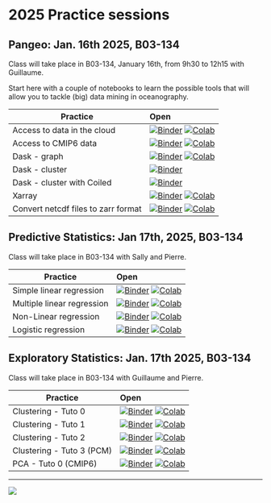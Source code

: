 # 2025 Practice sessions

## Pangeo: Jan. 16th 2025, B03-134

Class will take place in B03-134, January 16th, from 9h30 to 12h15 with Guillaume.

Start here with a couple of notebooks to learn the possible tools that will allow you to tackle (big) data mining in oceanography.

| Practice                            | Open                                                                                                                                                                                                                                                                                                                                                                                                                                                                                                                                                                                                               |
|-------------------------------------|:-------------------------------------------------------------------------------------------------------------------------------------------------------------------------------------------------------------------------------------------------------------------------------------------------------------------------------------------------------------------------------------------------------------------------------------------------------------------------------------------------------------------------------------------------------------------------------------------------------------------|
| Access to data in the cloud         | [![Binder](https://img.shields.io/static/v1.svg?logo=Jupyter&label=launch&message=MyBinder&color=blue)](https://staging.mybinder.org/v2/gh/obidam/ds2-2025/main?urlpath=git-pull%3Frepo%3Dhttps%253A%252F%252Fgithub.com%252Fobidam%252Fds2-2025%26urlpath%3Dlab%252Ftree%252Fds2-2025%252Fpractice%252Fenvironment%252FAccess_to_data_in_the_cloud.ipynb) [![Colab](https://img.shields.io/static/v1?label=Google&message=Open+with+Colab&color=blue&style=plastic&logo=google-colab)](https://colab.research.google.com/github/obidam/ds2-2025/blob/main/practice/environment/Access_to_data_in_the_cloud.ipynb) |
| Access to CMIP6 data                | [![Binder](https://img.shields.io/static/v1.svg?logo=Jupyter&label=launch&message=MyBinder&color=blue)](https://staging.mybinder.org/v2/gh/obidam/ds2-2025/main?urlpath=git-pull%3Frepo%3Dhttps%253A%252F%252Fgithub.com%252Fobidam%252Fds2-2025%26urlpath%3Dlab%252Ftree%252Fds2-2025%252Fpractice%252Fenvironment%252FAccess-CMIP6-data.ipynb) [![Colab](https://img.shields.io/static/v1?label=Google&message=Open+with+Colab&color=blue&style=plastic&logo=google-colab)](https://colab.research.google.com/github/obidam/ds2-2025/blob/main/practice/environment/Access-CMIP6-data.ipynb)                     |
| Dask - graph                        | [![Binder](https://img.shields.io/static/v1.svg?logo=Jupyter&label=launch&message=MyBinder&color=blue)](https://staging.mybinder.org/v2/gh/obidam/ds2-2025/main?urlpath=git-pull%3Frepo%3Dhttps%253A%252F%252Fgithub.com%252Fobidam%252Fds2-2025%26urlpath%3Dlab%252Ftree%252Fds2-2025%252Fpractice%252Fenvironment%252FDask_Graph.ipynb) [![Colab](https://img.shields.io/static/v1?label=Google&message=Open+with+Colab&color=blue&style=plastic&logo=google-colab)](https://colab.research.google.com/github/obidam/ds2-2025/blob/main/practice/environment/Dask_Graph.ipynb)                                   |
| Dask - cluster                      | [![Binder](https://img.shields.io/static/v1.svg?logo=Jupyter&label=launch&message=MyBinder&color=blue)](https://staging.mybinder.org/v2/gh/obidam/ds2-2025/main?urlpath=git-pull%3Frepo%3Dhttps%253A%252F%252Fgithub.com%252Fobidam%252Fds2-2025%26urlpath%3Dlab%252Ftree%252Fds2-2025%252Fpractice%252Fenvironment%252FLaunch_Dask_Cluster.ipynb)                                                                                                                                                                                                                                                                 |
| Dask - cluster with Coiled          | [![Binder](https://img.shields.io/static/v1.svg?logo=Jupyter&label=launch&message=MyBinder&color=blue)](https://staging.mybinder.org/v2/gh/obidam/ds2-2025/main?urlpath=git-pull%3Frepo%3Dhttps%253A%252F%252Fgithub.com%252Fobidam%252Fds2-2025%26urlpath%3Dlab%252Ftree%252Fds2-2025%252Fpractice%252Fenvironment%252Fcoiled%252Fusing-coiled.ipynb)                                                                                                                                                                                                                                                             |
| Xarray                              | [![Binder](https://img.shields.io/static/v1.svg?logo=Jupyter&label=launch&message=MyBinder&color=blue)](https://staging.mybinder.org/v2/gh/obidam/ds2-2025/main?urlpath=git-pull%3Frepo%3Dhttps%253A%252F%252Fgithub.com%252Fobidam%252Fds2-2025%26urlpath%3Dlab%252Ftree%252Fds2-2025%252Fpractice%252Fenvironment%252FXarray_Getting_started.ipynb) [![Colab](https://img.shields.io/static/v1?label=Google&message=Open+with+Colab&color=blue&style=plastic&logo=google-colab)](https://colab.research.google.com/github/obidam/ds2-2025/blob/main/practice/environment/Xarray_Getting_started.ipynb)           |
| Convert netcdf files to zarr format | [![Binder](https://img.shields.io/static/v1.svg?logo=Jupyter&label=launch&message=MyBinder&color=blue)](https://staging.mybinder.org/v2/gh/obidam/ds2-2025/main?urlpath=git-pull%3Frepo%3Dhttps%253A%252F%252Fgithub.com%252Fobidam%252Fds2-2025%26urlpath%3Dlab%252Ftree%252Fds2-2025%252Fpractice%252Fenvironment%252FConvert_netcdf_to_zarr.ipynb) [![Colab](https://img.shields.io/static/v1?label=Google&message=Open+with+Colab&color=blue&style=plastic&logo=google-colab)](https://colab.research.google.com/github/obidam/ds2-2025/blob/main/practice/environment/Convert_netcdf_to_zarr.ipynb)           |

## Predictive Statistics: Jan 17th, 2025, B03-134

Class will take place in B03-134 with Sally and Pierre.

| Practice | Open |
|------------|:--------------|
| Simple linear regression | [![Binder](https://img.shields.io/static/v1.svg?logo=Jupyter&label=launch&message=MyBinder&color=blue)](https://staging.mybinder.org/v2/gh/obidam/ds2-2025/main?urlpath=git-pull%3Frepo%3Dhttps%253A%252F%252Fgithub.com%252Fobidam%252Fds2-2025%26urlpath%3Dlab%252Ftree%252Fds2-2025%252Fpractice%252Fpredictive_statistics%252F1_Simple_linear_regression.ipynb) [![Colab](https://img.shields.io/static/v1?label=Google&message=Open+with+Colab&color=blue&style=plastic&logo=google-colab)](https://colab.research.google.com/github/obidam/ds2-2025/blob/main/practice/predictive_statistics/1_Simple_linear_regression.ipynb) |
| Multiple linear regression | [![Binder](https://img.shields.io/static/v1.svg?logo=Jupyter&label=launch&message=MyBinder&color=blue)](https://staging.mybinder.org/v2/gh/obidam/ds2-2025/main?urlpath=git-pull%3Frepo%3Dhttps%253A%252F%252Fgithub.com%252Fobidam%252Fds2-2025%26urlpath%3Dlab%252Ftree%252Fds2-2025%252Fpractice%252Fpredictive_statistics%252F2_Multiple_linear_regression.ipynb) [![Colab](https://img.shields.io/static/v1?label=Google&message=Open+with+Colab&color=blue&style=plastic&logo=google-colab)](https://colab.research.google.com/github/obidam/ds2-2025/blob/main/practice/predictive_statistics/2_Multiple_linear_regression.ipynb) |
| Non-Linear regression | [![Binder](https://img.shields.io/static/v1.svg?logo=Jupyter&label=launch&message=MyBinder&color=blue)](https://staging.mybinder.org/v2/gh/obidam/ds2-2025/main?urlpath=git-pull%3Frepo%3Dhttps%253A%252F%252Fgithub.com%252Fobidam%252Fds2-2025%26urlpath%3Dlab%252Ftree%252Fds2-2025%252Fpractice%252Fpredictive_statistics%252F3_Nonlinear_regression_with_Support_Vector_Machines.ipynb) [![Colab](https://img.shields.io/static/v1?label=Google&message=Open+with+Colab&color=blue&style=plastic&logo=google-colab)](https://colab.research.google.com/github/obidam/ds2-2025/blob/main/practice/predictive_statistics/3_Nonlinear_regression_with_Support_Vector_Machines.ipynb) |
| Logistic regression | [![Binder](https://mybinder.org/badge_logo.svg)](https://staging.mybinder.org/v2/gh/obidam/ds2-2025/HEAD?labpath=blob%2Fmain%2Fpractice%2Fpredictive_statistics%2F4_Logistic_regression.ipynb) [![Colab](https://img.shields.io/static/v1?label=Google&message=Open+with+Colab&color=blue&style=plastic&logo=google-colab)](https://colab.research.google.com/github/obidam/ds2-2025/blob/main/practice/predictive_statistics/4_Logistic_regression.ipynb) |

## Exploratory Statistics: Jan. 17th 2025, B03-134

Class will take place in B03-134 with Guillaume and Pierre.

| Practice | Open |
|------------|:--------------|
| Clustering - Tuto 0 | [![Binder](https://img.shields.io/static/v1.svg?logo=Jupyter&label=launch&message=MyBinder&color=blue)](https://staging.mybinder.org/v2/gh/obidam/ds2-2025/main?urlpath=git-pull%3Frepo%3Dhttps%253A%252F%252Fgithub.com%252Fobidam%252Fds2-2025%26urlpath%3Dlab%252Ftree%252Fds2-2025%252Fpractice%252Fexploratory_statistics%252FClustering-Tuto-0.ipynb) [![Colab](https://img.shields.io/static/v1?label=Google&message=Open+with+Colab&color=blue&style=plastic&logo=google-colab)](https://colab.research.google.com/github/obidam/ds2-2025/blob/main/practice/exploratory_statistics/Clustering-Tuto-0.ipynb) |
| Clustering - Tuto 1 | [![Binder](https://img.shields.io/static/v1.svg?logo=Jupyter&label=launch&message=MyBinder&color=blue)](https://staging.mybinder.org/v2/gh/obidam/ds2-2025/main?urlpath=git-pull%3Frepo%3Dhttps%253A%252F%252Fgithub.com%252Fobidam%252Fds2-2025%26urlpath%3Dlab%252Ftree%252Fds2-2025%252Fpractice%252Fexploratory_statistics%252FClustering-Tuto-1.ipynb) [![Colab](https://img.shields.io/static/v1?label=Google&message=Open+with+Colab&color=blue&style=plastic&logo=google-colab)](https://colab.research.google.com/github/obidam/ds2-2025/blob/main/practice/exploratory_statistics/Clustering-Tuto-1.ipynb) |
| Clustering - Tuto 2 | [![Binder](https://img.shields.io/static/v1.svg?logo=Jupyter&label=launch&message=MyBinder&color=blue)](https://staging.mybinder.org/v2/gh/obidam/ds2-2025/main?urlpath=git-pull%3Frepo%3Dhttps%253A%252F%252Fgithub.com%252Fobidam%252Fds2-2025%26urlpath%3Dlab%252Ftree%252Fds2-2025%252Fpractice%252Fexploratory_statistics%252FClustering-Tuto-2.ipynb) [![Colab](https://img.shields.io/static/v1?label=Google&message=Open+with+Colab&color=blue&style=plastic&logo=google-colab)](https://colab.research.google.com/github/obidam/ds2-2025/blob/main/practice/exploratory_statistics/Clustering-Tuto-2.ipynb) |
| Clustering - Tuto 3 (PCM) | [![Binder](https://img.shields.io/static/v1.svg?logo=Jupyter&label=launch&message=MyBinder&color=blue)](https://staging.mybinder.org/v2/gh/obidam/ds2-2025/main?urlpath=git-pull%3Frepo%3Dhttps%253A%252F%252Fgithub.com%252Fobidam%252Fds2-2025%26urlpath%3Dlab%252Ftree%252Fds2-2025%252Fpractice%252Fexploratory_statistics%252FClustering-Tuto-3-PCM.ipynb) [![Colab](https://img.shields.io/static/v1?label=Google&message=Open+with+Colab&color=blue&style=plastic&logo=google-colab)](https://colab.research.google.com/github/obidam/ds2-2025/blob/main/practice/exploratory_statistics/Clustering-Tuto-3-PCM.ipynb) |
| PCA - Tuto 0 (CMIP6) | [![Binder](https://img.shields.io/static/v1.svg?logo=Jupyter&label=launch&message=MyBinder&color=blue)](https://staging.mybinder.org/v2/gh/obidam/ds2-2025/main?urlpath=git-pull%3Frepo%3Dhttps%253A%252F%252Fgithub.com%252Fobidam%252Fds2-2025%26urlpath%3Dlab%252Ftree%252Fds2-2025%252Fpractice%252Fexploratory_statistics%252FPCA-Tuto-0.ipynb) [![Colab](https://img.shields.io/static/v1?label=Google&message=Open+with+Colab&color=blue&style=plastic&logo=google-colab)](https://colab.research.google.com/github/obidam/ds2-2025/blob/main/practice/exploratory_statistics/PCA-Tuto-0.ipynb) |

***
<img src="https://github.com/obidam/ds2-2025/raw/main/logo_isblue.jpg">

